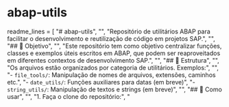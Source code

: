 # abap-utils

readme_lines = [
    "# abap-utils",
    "",
    "Repositório de utilitários ABAP para facilitar o desenvolvimento e reutilização de código em projetos SAP.",
    "",
    "## 📌 Objetivo",
    "",
    "Este repositório tem como objetivo centralizar funções, classes e exemplos úteis escritos em ABAP, que podem ser reaproveitados em diferentes contextos de desenvolvimento SAP.",
    "",
    "## 📁 Estrutura",
    "",
    "Os arquivos estão organizados por categoria de utilitários. Exemplos:",
    "",
    "- `file_tools/`: Manipulação de nomes de arquivos, extensões, caminhos etc.",
    "- `date_utils/`: Funções auxiliares para datas (em breve)",
    "- `string_utils/`: Manipulação de textos e strings (em breve)",
    "",
    "## 🚀 Como usar",
    "",
    "1. Faça o clone do repositório:",
    "   



